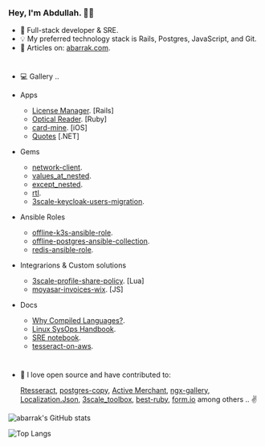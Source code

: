 ### Hey, I'm Abdullah. 👋🏻

* 🌱  Full-stack developer & SRE.
* 💡 My preferred technology stack is Rails, Postgres, JavaScript, and Git.
* 📘 Articles on: [abarrak.com](https://www.abarrak.com). 
#

* 💻 Gallery ..

* Apps
  - [License Manager](https://github.com/abarrak/license-manager). [Rails]
  - [Optical Reader](https://github.com/abarrak/optical-reader). [Ruby]
  - [card-mine](https://github.com/abarrak/card-mine). [iOS]
  - [Quotes](https://github.com/abarrak/Quotes-Application) [.NET]
* Gems
  - [network-client](https://github.com/abarrak/network-client).
  - [values_at_nested](https://github.com/abarrak/values_at_nested).
  - [except_nested](https://rubygems.org/gems/except_nested).
  - [rtl](https://github.com/abarrak/rtl).
  - [3scale-keycloak-users-migration](https://github.com/abarrak/3scale-keycloak-users-migration).
* Ansible Roles
  - [offline-k3s-ansible-role](https://github.com/abarrak/offline-k3s-collection).
  - [offline-postgres-ansible-collection](https://github.com/abarrak/offline-postgres-ansible-collection).
  - [redis-ansible-role](https://github.com/abarrak/redis-ansible-role).
* Integrarions & Custom solutions
  - [3scale-profile-share-policy](https://github.com/ElmCompany/). [Lua]
  - [moyasar-invoices-wix](https://github.com/ecleel/moyasar-invoices-wix). [JS]
* Docs
  - [Why Compiled Languages?](https://whycompiledlanguages.com/).
  - [Linux SysOps Handbook](https://abarrak.gitbook.io/linux-sysops-handbook).
  - [SRE notebook](https://github.com/abarrak/sre-notebook).
  - [tesseract-on-aws](https://github.com/abarrak/tesseract-on-aws).
#
* 💚 I love open source and have contributed to: 
    
  [Rtesseract](https://github.com/dannnylo/rtesseract/graphs/contributors), [postgres-copy](https://github.com/diogob/postgres-copy/pull/48), [Active Merchant](https://github.com/activemerchant/active_merchant/pulls?q=is%3Apr+author%3Aabarrak+), [ngx-gallery](https://github.com/lukasz-galka/ngx-gallery), 
  [Localization.Json](https://github.com/hishamco/My.Extensions.Localization.Json), [3scale_toolbox](https://github.com/3scale/3scale_toolbox), [best-ruby](https://github.com/franzejr/best-ruby/pull/71), [form.io](https://github.com/formio/formio.js/pull/866) among others .. ✌️
  

![abarrak's GitHub stats](https://github-readme-stats.vercel.app/api?username=abarrak&show_icons=true&theme=onedark) 

![Top Langs](https://github-readme-stats.vercel.app/api/top-langs/?username=abarrak&layout=compact)
